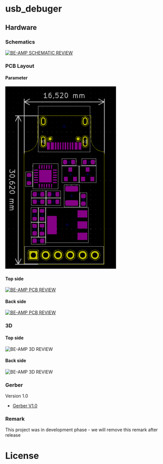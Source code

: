 # usb_debuger

## Hardware

### Schematics

[![BE-AMP SCHEMATIC REVIEW](assets/demo/schematic.png)](assets/demo/schematic.pdf)
### PCB Layout

#### Parameter
[![BE-AMP PARAMETER](assets/demo/pcb-dimension.png)](assets/demo/pcb-dimension.svg)

#### Top side

[![BE-AMP PCB REVIEW](assets/demo/pcb-top.png)](assets/demo/pcb-top.svg)

#### Back side

[![BE-AMP PCB REVIEW](assets/demo/pcb-bottom.png)](assets/demo/pcb-bottom.svg)

### 3D

#### Top side

![BE-AMP 3D REVIEW](assets/demo/3d-top.png)

#### Back side

![BE-AMP 3D REVIEW](assets/demo/3d-bottom.png)

### Gerber

Version 1.0

- [Gerber V1.0](./assets/pas-master_v1.0.zip)

### Remark

This project was in development phase - we will remove this remark after release

# License
